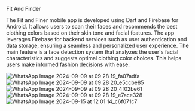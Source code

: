 Fit And Finder

The Fit and Finer mobile app is developed using Dart and Firebase for Android. It allows users to scan their faces and recommends the best clothing colors based on their skin tone and facial features. 
The app leverages Firebase for backend services such as user authentication and data storage, ensuring a seamless and personalized user experience. 
The main feature is a face detection system that analyzes the user's facial characteristics and suggests optimal clothing color choices. This helps users make informed fashion decisions with ease.



![WhatsApp Image 2024-09-09 at 09 28 19_fa07adfa](https://github.com/user-attachments/assets/0ef16f93-7b91-46c6-9193-8e3ab67c06e0)
![WhatsApp Image 2024-09-09 at 09 28 20_e5ccbe85](https://github.com/user-attachments/assets/24dbef9e-0c17-4fac-abea-1b52314eebef)
![WhatsApp Image 2024-09-09 at 09 28 20_4f02be61](https://github.com/user-attachments/assets/ae8d87e2-ec3e-4fd1-a0c3-954a056cdfcb)
![WhatsApp Image 2024-09-09 at 09 28 19_e7ace328](https://github.com/user-attachments/assets/021360ed-b72c-4289-8c55-414ad50a4a41)
![WhatsApp Image 2024-09-15 at 12 01 14_c6f071c7](https://github.com/user-attachments/assets/673193ca-525f-4523-b5aa-1c249c9edf14)
